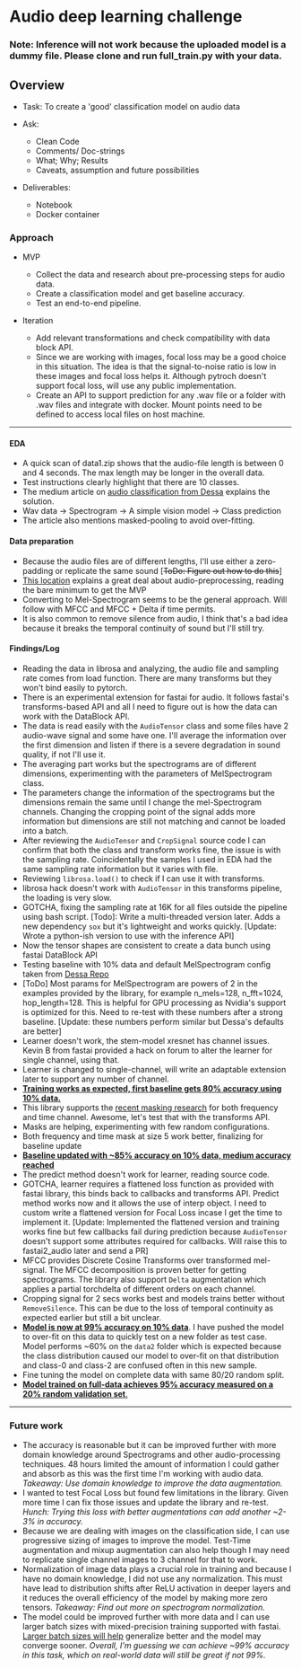 # Audio deep learning challenge

### **Note: Inference will not work because the uploaded model is a dummy file. Please clone and run full_train.py with your data.**

## Overview
- Task: To create a 'good' classification model on audio data
- Ask:
    - Clean Code
    - Comments/ Doc-strings
    - What; Why; Results
    - Caveats, assumption and future possibilities

- Deliverables:
    - Notebook
    - Docker container


### Approach
- MVP
    - Collect the data and research about pre-processing steps for audio data.
    - Create a classification model and get baseline accuracy.
    - Test an end-to-end pipeline.

- Iteration
    - Add relevant transformations and check compatibility with data block API.
    - Since we are working with images, focal loss may be a good choice in this situation. The idea is that the signal-to-noise ratio is low in these images and focal loss helps it. Although pytroch doesn't support focal loss, will use any public implementation.
    - Create an API to support prediction for any .wav file or a folder with .wav files and integrate with docker. Mount points need to be defined to access local files on host machine.

---

#### EDA
- A quick scan of data1.zip shows that the audio-file length is between 0 and 4 seconds. The max length may be longer in the overall data.
- Test instructions clearly highlight that there are 10 classes.
- The medium article on [audio classification from Dessa](https://medium.com/dessa-news/detecting-audio-deepfakes-f2edfd8e2b35) explains the solution.
- Wav data -> Spectrogram -> A simple vision model -> Class prediction
- The article also mentions masked-pooling to avoid over-fitting.

#### Data preparation
- Because the audio files are of different lengths, I'll use either a zero-padding or replicate the same sound [~~ToDo: Figure out how to do this~~]
- [This location](https://musicinformationretrieval.com/index.html) explains a great deal about audio-preprocessing, reading the bare minimum to get the MVP
- Converting to Mel-Spectrogram seems to be the general approach. Will follow with MFCC and MFCC + Delta if time permits.
- It is also common to remove silence from audio, I think that's a bad idea because it breaks the temporal continuity of sound but I'll still try.

#### Findings/Log
- Reading the data in librosa and analyzing, the audio file and sampling rate comes from load function. There are many transforms but they won't bind easily to pytorch.
- There is an experimental extension for fastai for audio. It follows fastai's transforms-based API and all I need to figure out is how the data can work with the DataBlock API.
- The data is read easily with the `AudioTensor` class and some files have 2 audio-wave signal and some have one. I'll average the information over the first dimension and listen if there is a severe degradation in sound quality, if not I'll use it.
- The averaging part works but the spectrograms are of different dimensions, experimenting with the parameters of MelSpectrogram class.
- The parameters change the information of the spectrograms but the dimensions remain the same until I change the mel-Spectrogram channels. Changing the cropping point of the signal adds more information but dimensions are still not matching and cannot be loaded into a batch.
- After reviewing the `AudioTensor` and `CropSignal` source code I can confirm that both the class and transform works fine, the issue is with the sampling rate. Coincidentally the samples I used in EDA had the same sampling rate information but it varies with file.
- Reviewing `librosa.load()` to check if I can use it with transforms.
- librosa hack doesn't work with `AudioTensor` in this transforms pipeline, the loading is very slow.
- GOTCHA, fixing the sampling rate at 16K for all files outside the pipeline using bash script. [Todo]: Write a multi-threaded version later. Adds a new dependency `sox` but it's lightweight and works quickly. [Update: Wrote a python-ish version to use with the inference API]
- Now the tensor shapes are consistent to create a data bunch using fastai DataBlock API
- Testing baseline with 10% data and default MelSpectrogram config taken from [Dessa Repo](https://github.com/dessa-oss/fake-voice-detection/blob/master/code/constants.py)
- [ToDo] Most params for MelSpectrogram are powers of 2 in the examples provided by the library, for example n_mels=128, n_fft=1024, hop_length=128. This is helpful for GPU processing as Nvidia's support is optimized for this. Need to re-test with these numbers after a strong baseline. [Update: these numbers perform similar but Dessa's defaults are better]
- Learner doesn't work, the stem-model xresnet has channel issues. Kevin B from fastai provided a hack on forum to alter the learner for single channel, using that.
- Learner is changed to single-channel, will write an adaptable extension later to support any number of channel.
- <u>**Training works as expected, first baseline gets 80% accuracy using 10% data.**</u>
- This library supports the [recent masking research](https://arxiv.org/abs/1904.08779) for both frequency and time channel. Awesome, let's test that with the transforms API.
- Masks are helping, experimenting with few random configurations.
- Both frequency and time mask at size 5 work better, finalizing for baseline update
- <u>**Baseline updated with ~85% accuracy on 10% data, medium accuracy reached**</u>
- The predict method doesn't work for learner, reading source code.
- GOTCHA, learner requires a flattened loss function as provided with fastai library, this binds back to callbacks and transforms API. Predict method works now and it allows the use of interp object. I need to custom write a flattened version for Focal Loss incase I get the time to implement it. [Update: Implemented the flattened version and training works fine but few callbacks fail during prediction because `AudioTensor` doesn't support some attributes required for callbacks. Will raise this to fastai2_audio later and send a PR]
- MFCC provides Discrete Cosine Transforms over transformed mel-signal. The MFCC decomposition is proven better for getting spectrograms. The library also support `Delta` augmentation which applies a partial torchdelta of different orders on each channel.
- Cropping signal for 2 secs works best and models trains better without `RemoveSilence`. This can be due to the loss of temporal continuity as expected earlier but still a bit unclear.
- <u>**Model is now at 99% accuracy on 10% data**</u>. I have pushed the model to over-fit on this data to quickly test on a new folder as test case. Model performs ~60% on the `data2` folder which is expected because the class distribution caused our model to over-fit on that distribution and class-0 and class-2 are confused often in this new sample.
- Fine tuning the model on complete data with same 80/20 random split.
- <u>**Model trained on full-data achieves 95% accuracy measured on a 20% random validation set**.</u>

---

### Future work

- The accuracy is reasonable but it can be improved further with more domain knowledge around Spectrograms and other audio-processing techniques. 48 hours limited the amount of information I could gather and absorb as this was the first time I'm working with audio data. *Takeaway: Use domain knowledge to improve the data augmentation.*
- I wanted to test Focal Loss but found few limitations in the library. Given more time I can fix those issues and update the library and re-test. *Hunch: Trying this loss with better augmentations can add another ~2-3% in accuracy.*
- Because we are dealing with images on the classification side, I can use progressive sizing of images to improve the model. Test-Time augmentation and mixup augmentation can also help though I may need to replicate single channel images to 3 channel for that to work.
- Normalization of image data plays a crucial role in training and because I have no domain knowledge, I did not use any normalization. This must have lead to distribution shifts after ReLU activation in deeper layers and it reduces the overall efficiency of the model by making more zero tensors. *Takeaway: Find out more on spectrogram normalization.*
- The model could be improved further with more data and I can use larger batch sizes with mixed-precision training supported with fastai. [Larger batch sizes will help](https://arxiv.org/abs/1711.00489) generalize better and the model may converge sooner. *Overall, I'm guessing we can achieve ~99% accuracy in this task, which on real-world data will still be great if not 99%.*
